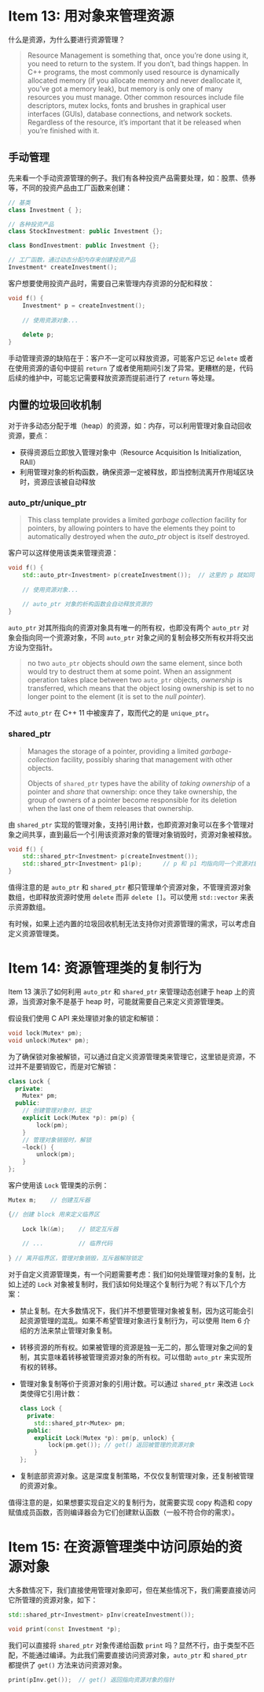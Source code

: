 # Item 13: 用对象来管理资源

什么是资源，为什么要进行资源管理？

>  Resource Management is something that, once you’re done using it, you need to
> return to the system. If you don’t, bad things happen. In C++ programs,
> the most commonly used resource is dynamically allocated
> memory (if you allocate memory and never deallocate it, you’ve got a
> memory leak), but memory is only one of many resources you must
> manage. Other common resources include file descriptors, mutex
> locks, fonts and brushes in graphical user interfaces (GUIs), database
> connections, and network sockets. Regardless of the resource, it’s
> important that it be released when you’re finished with it.

## 手动管理

先来看一个手动资源管理的例子。我们有各种投资产品需要处理，如：股票、债券等，不同的投资产品由工厂函数来创建：

```c++
// 基类
class Investment { };

// 各种投资产品
class StockInvestment: public Investment {};

class BondInvestment: public Investment {};

// 工厂函数，通过动态分配内存来创建投资产品
Investment* createInvestment();
```

客户想要使用投资产品时，需要自己来管理内存资源的分配和释放：

```c++
void f() {
    Investment* p = createInvestment();
    
    // 使用资源对象...
    
    delete p;
}
```

手动管理资源的缺陷在于：客户不一定可以释放资源，可能客户忘记 `delete` 或者在使用资源的语句中提前 `return` 了或者使用期间引发了异常。更糟糕的是，代码后续的维护中，可能忘记需要释放资源而提前进行了 `return` 等处理。

## 内置的垃圾回收机制

对于许多动态分配于堆（heap）的资源，如：内存，可以利用管理对象自动回收资源，要点：

- 获得资源后立即放入管理对象中（Resource Acquisition Is Initialization, RAII）
- 利用管理对象的析构函数，确保资源一定被释放，即当控制流离开作用域区块时，资源应该被自动释放

### auto_ptr/unique_ptr

> This class template provides a limited *garbage collection* facility for pointers, by allowing pointers to have the elements they point to automatically destroyed when the *auto_ptr* object is itself destroyed.

客户可以这样使用该类来管理资源：

```c++
void f() {
    std::auto_ptr<Investment> p(createInvestment());  // 这里的 p 就如同 Investment* 一样
    
    // 使用资源对象...
    
    // auto_ptr 对象的析构函数会自动释放资源的
}
```

`auto_ptr` 对其所指向的资源对象具有唯一的所有权，也即没有两个 `auto_ptr` 对象会指向同一个资源对象，不同 `auto_ptr` 对象之间的复制会移交所有权并将交出方设为空指针。

> no two `auto_ptr` objects should *own* the same element, since both would try to destruct them at some point. When an assignment operation takes place between two `auto_ptr` objects, *ownership* is transferred, which means that the object losing ownership is set to no longer point to the element (it is set to the *null pointer*).

不过 `auto_ptr` 在 C++ 11 中被废弃了，取而代之的是 `unique_ptr`。

### shared_ptr

> Manages the storage of a pointer, providing a limited *garbage-collection* facility, possibly sharing that management with other objects.
>
> Objects of `shared_ptr` types have the ability of *taking ownership* of a pointer and *share* that ownership: once they take ownership, the group of owners of a pointer become responsible for its deletion when the last one of them releases that ownership.  

由 `shared_ptr` 实现的管理对象，支持引用计数，也即资源对象可以在多个管理对象之间共享，直到最后一个引用该资源对象的管理对象销毁时，资源对象被释放。

```c++
void f() {
    std::shared_ptr<Investment> p(createInvestment());
    std::shared_ptr<Investment> p1(p);		// p 和 p1 均指向同一个资源对象
}
```

值得注意的是 `auto_ptr` 和 `shared_ptr` 都只管理单个资源对象，不管理资源对象数组，也即释放资源时使用 `delete` 而非 `delete []`。可以使用 `std::vector` 来表示资源数组。

有时候，如果上述内置的垃圾回收机制无法支持你对资源管理的需求，可以考虑自定义资源管理类。

# Item 14: 资源管理类的复制行为

Item 13 演示了如何利用 `auto_ptr` 和 `shared_ptr` 来管理动态创建于 heap 上的资源，当资源对象不是基于 heap 时，可能就需要自己来定义资源管理类。

假设我们使用 C API 来处理锁对象的锁定和解锁：

```c++
void lock(Mutex* pm);
void unlock(Mutex* pm);
```

为了确保锁对象被解锁，可以通过自定义资源管理类来管理它，这里锁是资源，不过并不是要销毁它，而是对它解锁：

```c++
class Lock {
  private:
    Mutex* pm;
  public:
    // 创建管理对象时，锁定
    explicit Lock(Mutex *p): pm(p) {
        lock(pm);
    }
    // 管理对象销毁时，解锁
    ~lock() {
        unlock(pm);
    }
};
```

客户使用该 `Lock` 管理类的示例：

```c++
Mutex m;	// 创建互斥器

{// 创建 block 用来定义临界区
    
    Lock lk(&m);	// 锁定互斥器
    
    // ...			// 临界代码
    
} // 离开临界区，管理对象销毁，互斥器解除锁定
```

对于自定义资源管理类，有一个问题需要考虑：我们如何处理管理对象的复制，比如上述的 `Lock` 对象被复制时，我们该如何处理这个复制行为呢？有以下几个方案：

- 禁止复制。在大多数情况下，我们并不想要管理对象被复制，因为这可能会引起资源管理的混乱。如果不希望管理对象进行复制行为，可以使用 Item 6 介绍的方法来禁止管理对象复制。

- 转移资源的所有权。如果被管理的资源是独一无二的，那么管理对象之间的复制，其实意味着转移被管理资源对象的所有权。可以借助 `auto_ptr` 来实现所有权的转移。

- 管理对象复制等价于资源对象的引用计数。可以通过 `shared_ptr` 来改进 `Lock` 类使得它引用计数：

  ```c++
  class Lock {
    private:
      std::shared_ptr<Mutex> pm;
    public:
      explicit Lock(Mutex *p): pm(p, unlock) {
          lock(pm.get()); // get() 返回被管理的资源对象
      }
  };
  ```

- 复制底部资源对象。这是深度复制策略，不仅仅复制管理对象，还复制被管理的资源对象。

值得注意的是，如果想要实现自定义的复制行为，就需要实现 copy 构造和 copy 赋值成员函数，否则编译器会为它们创建默认函数（一般不符合你的需求）。

# Item 15: 在资源管理类中访问原始的资源对象

大多数情况下，我们直接使用管理对象即可，但在某些情况下，我们需要直接访问它所管理的资源对象，如下：

```c++
std::shared_ptr<Investment> pInv(createInvestment());

void print(const Investment *p);
```

我们可以直接将 `shared_ptr` 对象传递给函数 `print` 吗？显然不行，由于类型不匹配，不能通过编译。为此我们需要直接访问资源对象，`auto_ptr` 和 `shared_ptr` 都提供了 `get()` 方法来访问资源对象。

```c++
print(pInv.get());	// get() 返回指向资源对象的指针
```







